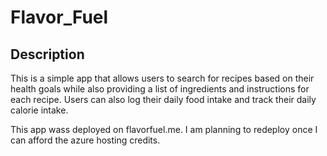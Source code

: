 # Flavor_Fuel

## Description

This is a simple app that allows users to search for recipes based on their health goals while also providing a list of ingredients and instructions for each recipe. Users can also log their daily food intake and track their daily calorie intake.

This app wass deployed on flavorfuel.me. I am planning to redeploy once I can afford the azure hosting credits.
